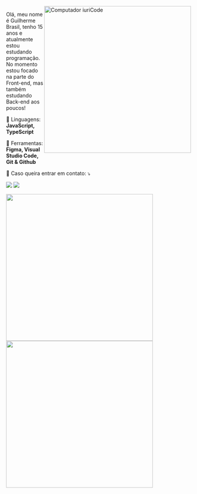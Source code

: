 <img src="https://raw.githubusercontent.com/MicaelliMedeiros/micaellimedeiros/master/image/computer-illustration.png" min-width="400px" max-width="400px" width="400px" align="right" alt="Computador iuriCode">

<p align="left"> 
  Olá, meu nome é Guilherme Brasil, tenho 15 anos e atualmente estou estudando programação.
  No momento estou focado na parte do Front-end, mas também estudando Back-end aos poucos!
</p>

<p align="left">
  🦄 Linguagens: <strong>JavaScript, TypeScript</strong>
</p>

<p align="left">
  💼 Ferramentas: <strong>Figma, Visual Studio Code, Git & Github</strong>
</p>

<p align="left">
  💌 Caso queira entrar em contato: ⤵️
</p>

<p align="left">
  <a href="mailto:dev.guilhermebrasil@gmail.com" alt="Gmail">
  <img src="https://img.shields.io/badge/-Gmail-FF0000?style=flat-square&labelColor=FF0000&logo=gmail&logoColor=white&link=resendebrasilgui@gmail.com" /></a>

  <a href="https://www.instagram.com/__brasil09__/" alt="Instagram">
  <img src="https://img.shields.io/badge/-Instagram-DF0174?style=flat-square&labelColor=DF0174&logo=instagram&logoColor=white&link=https://www.instagram.com/__brasil09__/"/></a>
</p>  

<p align="left">
  <img src="https://github-readme-stats.vercel.app/api?username=gbrasil720&theme=dracula" width="400">
  <img src="https://github-readme-stats.vercel.app/api/top-langs/?username=gbrasil720&hide=html&layout=compact&theme=dracula" width="400">
</p>
